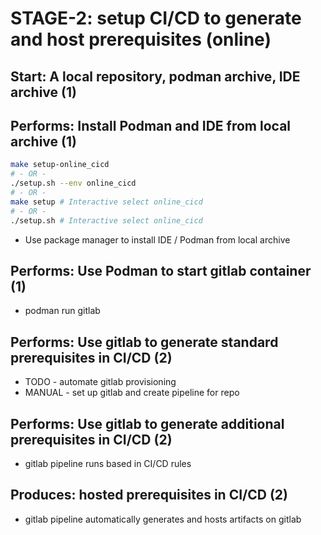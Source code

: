 
# STAGE-2: setup CI/CD to generate and host prerequisites (online)

## Start: A local repository, podman archive, IDE archive (1)

## Performs: Install Podman and IDE from local archive (1)

```bash
make setup-online_cicd
# - OR -
./setup.sh --env online_cicd
# - OR -
make setup # Interactive select online_cicd
# - OR -
./setup.sh # Interactive select online_cicd
```

* Use package manager to install IDE / Podman from local archive

## Performs: Use Podman to start gitlab container (1)

* podman run gitlab

## Performs: Use gitlab to generate standard prerequisites in CI/CD (2)

* TODO - automate gitlab provisioning
* MANUAL - set up gitlab and create pipeline for repo

## Performs: Use gitlab to generate additional prerequisites in CI/CD (2)

* gitlab pipeline runs based in CI/CD rules

## Produces: hosted prerequisites in CI/CD (2)

* gitlab pipeline automatically generates and hosts artifacts on gitlab
